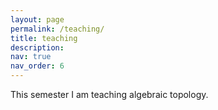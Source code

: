 ```yaml
---
layout: page
permalink: /teaching/
title: teaching
description: 
nav: true
nav_order: 6
---
```


This semester I am teaching algebraic topology.
